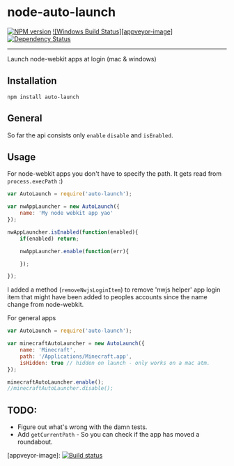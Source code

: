 node-auto-launch
==============

[![NPM version][npm-image]][npm-url] [![Windows Build Status][appveyor-image]][appveyor-url] [![Dependency Status][depstat-image]][depstat-url]

---

Launch node-webkit apps at login (mac & windows)

## Installation

`npm install auto-launch`

## General

So far the api consists only `enable` `disable` and `isEnabled`.

## Usage

For node-webkit apps you don't have to specify the path. It gets read from `process.execPath` :)

```javascript
var AutoLaunch = require('auto-launch');

var nwAppLauncher = new AutoLaunch({
	name: 'My node webkit app yao'
});

nwAppLauncher.isEnabled(function(enabled){
	if(enabled) return;

	nwAppLauncher.enable(function(err){

	});

});
```

I added a method (`removeNwjsLoginItem`) to remove 'nwjs helper' app login item that might have been added to peoples accounts since the name change from node-webkit.

For general apps

```javascript
var AutoLaunch = require('auto-launch');

var minecraftAutoLauncher = new AutoLaunch({
	name: 'Minecraft',
	path: '/Applications/Minecraft.app',
	isHidden: true // hidden on launch - only works on a mac atm.
});

minecraftAutoLauncher.enable();
//minecraftAutoLauncher.disable();
```

## TODO:

- Figure out what's wrong with the damn tests.
- Add `getCurrentPath` - So you can check if the app has moved a roundabout.


[npm-url]: https://npmjs.org/package/auto-launch
[npm-image]: http://img.shields.io/npm/v/auto-launch.svg?style=flat

[appveyor-url]: https://ci.appveyor.com/project/teamwork/node-auto-launch/branch/master
[appveyor-image]: [![Build status](https://ci.appveyor.com/api/projects/status/0sraxp65vrj2axc3/branch/master?svg=true)](https://ci.appveyor.com/project/adam-lynch/node-auto-launch/branch/master)

[depstat-url]: https://david-dm.org/teamwork/auto-launch
[depstat-image]: https://david-dm.org/teamwork/auto-launch.svg?style=flat